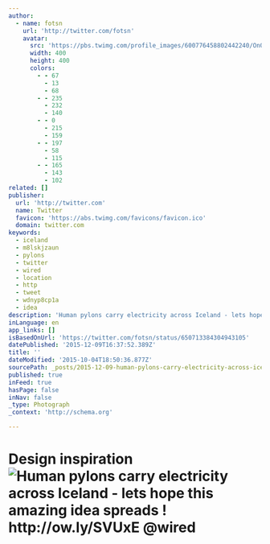 ```yaml
---
author:
  - name: fotsn
    url: 'http://twitter.com/fotsn'
    avatar:
      src: 'https://pbs.twimg.com/profile_images/600776458802442240/OnOInRoy_400x400.jpg'
      width: 400
      height: 400
      colors:
        - - 67
          - 13
          - 68
        - - 235
          - 232
          - 140
        - - 0
          - 215
          - 159
        - - 197
          - 58
          - 115
        - - 165
          - 143
          - 102
related: []
publisher:
  url: 'http://twitter.com'
  name: Twitter
  favicon: 'https://abs.twimg.com/favicons/favicon.ico'
  domain: twitter.com
keywords:
  - iceland
  - m8lskjzaun
  - pylons
  - twitter
  - wired
  - location
  - http
  - tweet
  - wdnyp8cp1a
  - idea
description: 'Human pylons carry electricity across Iceland - lets hope this amazing idea spreads ! http://ow.ly/SVUxE @wired'
inLanguage: en
app_links: []
isBasedOnUrl: 'https://twitter.com/fotsn/status/650713384304943105'
datePublished: '2015-12-09T16:37:52.389Z'
title: ''
dateModified: '2015-10-04T18:50:36.877Z'
sourcePath: _posts/2015-12-09-human-pylons-carry-electricity-across-iceland-lets-hope-th.md
published: true
inFeed: true
hasPage: false
inNav: false
_type: Photograph
_context: 'http://schema.org'

---
```

# Design inspiration ![Human pylons carry electricity across Iceland - lets hope this amazing idea spreads &excl; http&colon;&sol;&sol;ow&period;ly&sol;SVUxE &commat;wired](https://pbs.twimg.com/media/CQfMYAEUAAAQVkR.png:large)